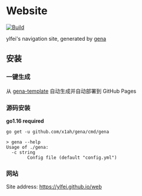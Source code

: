 # Website

[![Build](https://github.com/ylfei/web/actions/workflows/generate.yml/badge.svg)](https://github.com/ylfei/web/actions/workflows/generate.yml)

ylfei's navigation site, generated by [gena](https://github.com/x1ah/gena)

## 安装

### 一键生成

从 [gena-template](https://github.com/x1ah/gena-template) 自动生成并自动部署到 GitHub Pages

### 源码安装

**go1.16 required**

```asciidoc
go get -u github.com/x1ah/gena/cmd/gena
```

```asciidoc
> gena --help
Usage of ./gena:
  -c string
    	Config file (default "config.yml")
```

### 网站

Site address: https://ylfei.github.io/web
